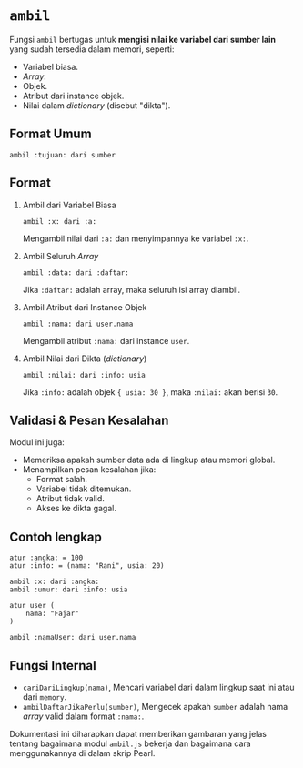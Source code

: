 # `ambil`
Fungsi `ambil` bertugas untuk **mengisi nilai ke variabel dari sumber lain** yang sudah tersedia dalam memori, seperti:
- Variabel biasa.
- _Array_.
- Objek.
- Atribut dari instance objek.
- Nilai dalam _dictionary_ (disebut "dikta").

## Format Umum
```pearl
ambil :tujuan: dari sumber
```

## Format
1. Ambil dari Variabel Biasa
   ```pearl
   ambil :x: dari :a:
   ```
   Mengambil nilai dari `:a:` dan menyimpannya ke variabel `:x:`.

2. Ambil Seluruh _Array_
   ```pearl
   ambil :data: dari :daftar:
   ```
   Jika `:daftar:` adalah array, maka seluruh isi array diambil.

3. Ambil Atribut dari Instance Objek
   ```pearl
   ambil :nama: dari user.nama
   ```
   Mengambil atribut `:nama:` dari instance `user`.

4. Ambil Nilai dari Dikta (_dictionary_)
   ```pearl
   ambil :nilai: dari :info: usia
   ```
   Jika `:info:` adalah objek `{ usia: 30 }`, maka `:nilai:` akan berisi `30`.

## Validasi & Pesan Kesalahan
Modul ini juga:
- Memeriksa apakah sumber data ada di lingkup atau memori global.
- Menampilkan pesan kesalahan jika:
  - Format salah.
  - Variabel tidak ditemukan.
  - Atribut tidak valid.
  - Akses ke dikta gagal.
 
## Contoh lengkap
```pearl
atur :angka: = 100
atur :info: = (nama: "Rani", usia: 20)

ambil :x: dari :angka:
ambil :umur: dari :info: usia

atur user (
    nama: "Fajar"
)

ambil :namaUser: dari user.nama
```

## Fungsi Internal
- `cariDariLingkup(nama)`, Mencari variabel dari dalam lingkup saat ini atau dari `memory`.
- `ambilDaftarJikaPerlu(sumber)`, Mengecek apakah `sumber` adalah nama _array_ valid dalam format `:nama:`.

Dokumentasi ini diharapkan dapat memberikan gambaran yang jelas tentang bagaimana modul `ambil.js` bekerja dan bagaimana cara menggunakannya di dalam skrip Pearl.
